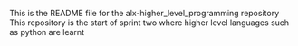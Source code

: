 This is the README file for the alx-higher_level_programming repository
This repository is the start of sprint two where higher level languages such as python are learnt
